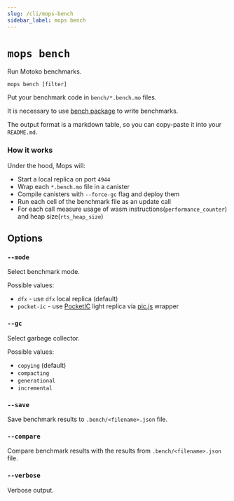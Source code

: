 ```yaml
---
slug: /cli/mops-bench
sidebar_label: mops bench
---
```


# `mops bench`

Run Motoko benchmarks.

```
mops bench [filter]
```

Put your benchmark code in `bench/*.bench.mo` files.

It is necessary to use [bench package](https://mops.one/bench) to write benchmarks.

The output format is a markdown table, so you can copy-paste it into your `README.md`.

### How it works

Under the hood, Mops will:
- Start a local replica on port `4944`
- Wrap each `*.bench.mo` file in a canister
- Compile canisters with `--force-gc` flag and deploy them
- Run each cell of the benchmark file as an update call
- For each call measure usage of wasm instructions(`performance_counter`) and heap size(`rts_heap_size`)

## Options

### `--mode`

Select benchmark mode.

Possible values:
- `dfx` - use `dfx` local replica (default)
- `pocket-ic` - use [PocketIC](https://pypi.org/project/pocket-ic/) light replica via [pic.js](https://www.npmjs.com/package/@hadronous/pic) wrapper

### `--gc`

Select garbage collector.

Possible values:
- `copying` (default)
- `compacting`
- `generational`
- `incremental`

### `--save`

Save benchmark results to `.bench/<filename>.json` file.

### `--compare`

Compare benchmark results with the results from `.bench/<filename>.json` file.

### `--verbose`

Verbose output.